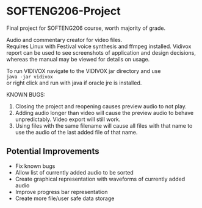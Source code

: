 # SOFTENG206-Project
Final project for SOFTENG206 course, worth majority of grade.

Audio and commentary creator for video files.  
Requires Linux with Festival voice synthesis and ffmpeg installed.  Vidivox report can be used to see screenshots of application and design decisions, whereas the manual may be viewed for details on usage.

To run VIDIVOX navigate to the VIDIVOX jar directory and use  
`java -jar vidivox`  
or right click and run with java if oracle jre is installed.  

KNOWN BUGS:
1. Closing the project and reopening causes preview audio to not play.  
2. Adding audio longer than video will cause the preview audio to behave unpredictably.  Video export will still work.  
3. Using files with the same filename will cause all files with that name to use the audio of the last added file of that name.  

## Potential Improvements

 - Fix known bugs
 - Allow list of currently added audio to be sorted
 - Create graphical representation with waveforms of currently added audio
 - Improve progress bar representation
 - Create more file/user safe data storage
